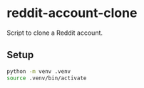 # reddit-account-clone

Script to clone a Reddit account.

## Setup

```sh
python -m venv .venv
source .venv/bin/activate
```